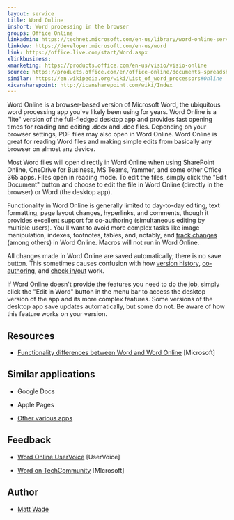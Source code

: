 ```yaml
---
layout: service
title: Word Online
inshort: Word processing in the browser
groups: Office Online
linkadmin: https://technet.microsoft.com/en-us/library/word-online-service-description.aspx
linkdev: https://developer.microsoft.com/en-us/word
link: https://office.live.com/start/Word.aspx
xlinkbusiness: 
xmarketing: https://products.office.com/en-us/visio/visio-online
source: https://products.office.com/en/office-online/documents-spreadsheets-presentations-office-online
similar: https://en.wikipedia.org/wiki/List_of_word_processors#Online
xicansharepoint: http://icansharepoint.com/wiki/Index
---
```


Word Online is a browser-based version of Microsoft Word, the ubiquitous
word processing app you\'ve likely been using for years. Word Online is
a \"lite\" version of the full-fledged desktop app and provides fast
opening times for reading and editing .docx and .doc files. Depending on
your browser settings, PDF files may also open in Word Online. Word
Online is great for reading Word files and making simple edits from
basically any browser on almost any device.

Most Word files will open directly in Word Online when using SharePoint
Online, OneDrive for Business, MS Teams, Yammer, and some other Office
365 apps. Files open in reading mode. To edit the files, simply click
the \"Edit Document\" button and choose to edit the file in Word Online
(directly in the browser) or Word (the desktop app).

Functionality in Word Online is generally limited to day-to-day editing,
text formatting, page layout changes, hyperlinks, and comments, though
it provides excellent support for co-authoring (simultaneous editing by
multiple users). You\'ll want to avoid more complex tasks like image
manipulation, indexes, footnotes, tables, and, notably, and [track
changes](http://icansharepoint.com/version-history-isnt-track-changes/)
(among others) in Word Online. Macros will not run in Word Online.

All changes made in Word Online are saved automatically; there is no
save button. This sometimes causes confusion with how [version
history](http://icsh.pt/VersionHistory),
[co-authoring](http://icsh.pt/CoAuthoring), and [check
in/out](http://icsh.pt/SPCheckOut) work.

If Word Online doesn\'t provide the features you need to do the job,
simply click the \"Edit in Word\" button in the menu bar to access the
desktop version of the app and its more complex features. Some versions
of the desktop app save updates automatically, but some do not. Be aware
of how this feature works on your version.

Resources
---------

-   [Functionality differences between Word and Word
    Online](https://support.office.com/en-us/article/Differences-between-using-a-document-in-the-browser-and-in-Word-3e863ce3-e82c-4211-8f97-5b33c36c55f8)
    \[Microsoft\]

Similar applications
--------------------

-   Google Docs

-   Apple Pages

-   [Other various
    apps](https://en.wikipedia.org/wiki/List_of_word_processors#Online)

Feedback
---------

-   [Word Online UserVoice](https://word.uservoice.com/forums/271331-word-online)
    \[UserVoice\]
    
-   [Word on TechCommunity](https://techcommunity.microsoft.com/t5/Word/ct-p/Word)
    \[MIcrosoft\]
    
Author
---------

-   [Matt Wade](https://www.linkedin.com/in/thatmattwade/)
